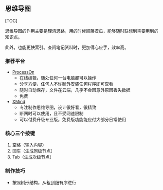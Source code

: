 ## 思维导图

[TOC]

思维导图的作用主要是理清思路，用的时候顺藤摸瓜，能够随时联想到需要用到的知识点。

此外，也能更快索引。查阅笔记资料时，更加得心应手，效率高。

### 推荐平台

- [ProcessOn](https://www.processon.com/)
  - 在线编辑，随处任何一台电脑都可以操作
  - 分享方便，任何人不许额外安装任何程序即可查看
  - 随时自动保存，文件在云端，几乎不会因意外原因丢失数据
  - 免费
- [XMind](https://www.xmind.cn/)
  - 专注制作思维导图，设计很好看，很精致
  - 断网时可以使用，且不受网速限制
  - 可以付费升级专业版，免费版功能能应付大部分日常使用

### 核心三个按键

1. 空格（输入内容）
2. 回车（生成同级节点）
3. Tab（生成次级节点）

### 制作技巧

- 按照树形结构，从粗到细有序进行